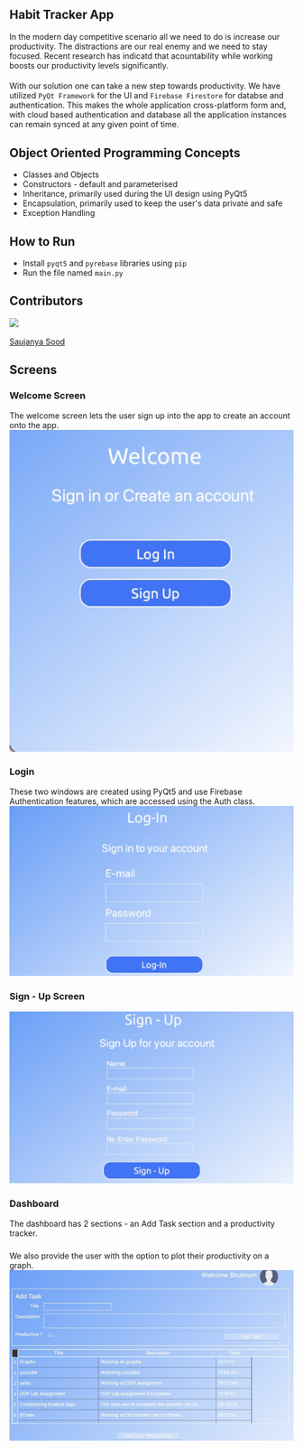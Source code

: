 ## Habit Tracker App

In the modern day competitive scenario all we need to do is increase our productivity. The distractions are our real enemy and we need to stay focused. 
Recent research  has indicatd that acountability while working boosts our productivity levels significantly.
####
With our solution one can take a new step towards productivity. We have utilized `PyQt Framework` for the UI and `Firebase Firestore` for databse and authentication.
This makes the whole application cross-platform form and, with cloud based authentication and database all the application instances can remain synced at any given point 
of time.
## Object Oriented Programming Concepts
- Classes and Objects
- Constructors - default and parameterised
- Inheritance, primarily used during the UI design using PyQt5
- Encapsulation, primarily used to keep the user's data private and safe
- Exception Handling
## How to Run
- Install `pyqt5` and `pyrebase` libraries using `pip`
- Run the file named `main.py`
## Contributors

<a href="https://github.com/remarkablemark">
  <img src="https://github.com/saujanyasood.png?size=50" style="{
  width: 50px;
  height: 50px;
  border-radius: 50;
  background-image: url("https://github.com/saujanyasood.png?size=50");
  background-position: center center;
  background-size: cover;
}">
  <p>Saujanya Sood</p>
</a>

## Screens

### Welcome Screen
The welcome screen lets the user sign up into the app to create an account onto the app.
![image info](./pictures/1.png)

### Login
These two windows are created using PyQt5 and use Firebase Authentication features, which are accessed using the Auth class.
![image info](./pictures/2.png)

### Sign - Up Screen
![image info](./pictures/3.png)

### Dashboard
The dashboard has 2 sections - an Add Task section and a productivity tracker.
###
We also provide the user with the option to plot their productivity on a graph.
![image info](./pictures/4.png)

